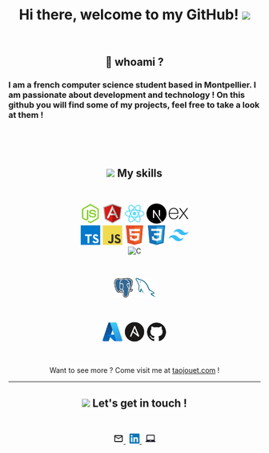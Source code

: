 <div align="center">

  # Hi there, welcome to my GitHub! <img src="https://media.giphy.com/media/hvRJCLFzcasrR4ia7z/giphy.gif" width="30px"/> #

  &nbsp;

  ## 👦 whoami ? ##
  
  <div align="start">

  ### I am a french computer science student based in Montpellier. I am passionate about development and technology ! On this github you will find some of my projects, feel free to take a look at them !

  &nbsp;
  
  <div>

  &nbsp;



  <div align="center">
  
  ##  <img src="https://media.giphy.com/media/2xPPf6WspXkXbB49bW/giphy.gif" width="30px"/> My skills ##

  &nbsp;

  <img src="https://raw.githubusercontent.com/devicons/devicon/master/icons/nodejs/nodejs-original.svg" title="" alt="" width="40" height="40"/>
  <img src="https://raw.githubusercontent.com/devicons/devicon/master/icons/angularjs/angularjs-original.svg" title="" alt="" width="40" height="40"/>
  <img src="https://raw.githubusercontent.com/devicons/devicon/master/icons/react/react-original.svg" title="" alt="" width="40" height="40"/>
  <img src="https://raw.githubusercontent.com/devicons/devicon/master/icons/nextjs/nextjs-original.svg" title="" alt="" width="40" height="40"/>
  <img src="https://raw.githubusercontent.com/devicons/devicon/master/icons/express/express-original.svg" title="" alt="" width="40" height="40"/>
  <!-- <img src="" title="" alt="" width="40" height="40"/> -->
  
  </br>

  <img src="https://raw.githubusercontent.com/devicons/devicon/master/icons/typescript/typescript-original.svg" title="" alt="" width="40" height="40"/>
  <img src="https://raw.githubusercontent.com/devicons/devicon/master/icons/javascript/javascript-original.svg" title="" alt="" width="40" height="40"/>
  <img src="https://raw.githubusercontent.com/devicons/devicon/master/icons/html5/html5-original.svg" title="" alt="" width="40" height="40"/>
  <img src="https://raw.githubusercontent.com/devicons/devicon/master/icons/css3/css3-original.svg" title="" alt="" width="40" height="40"/>
  <img src="https://raw.githubusercontent.com/devicons/devicon/master/icons/tailwindcss/tailwindcss-plain.svg" title="" alt="" width="40" height="40"/>
  <!-- <img src="" title="" alt="" width="40" height="40"/> -->
  </br>

  <img src="https://cdn.jsdelivr.net/gh/devicons/devicon/icons/c/c-plain.svg" title="C"  alt="C" width="40" height="40"/>

  &nbsp;

  <img src="https://raw.githubusercontent.com/devicons/devicon/master/icons/postgresql/postgresql-original.svg" title="" alt="" width="40" height="40"/>
  <img src="https://raw.githubusercontent.com/devicons/devicon/master/icons/mysql/mysql-original.svg" title="" alt="" width="40" height="40"/>
  <!-- <img src="" title="" alt="" width="40" height="40"/> -->
  </div>
  
  &nbsp;

  <div align="center">
    <img src="https://raw.githubusercontent.com/devicons/devicon/master/icons/azure/azure-original.svg" title="azure" alt="azure logo" width="40" height="40"/>
    <img src="https://raw.githubusercontent.com/devicons/devicon/master/icons/ansible/ansible-original.svg" title="ansible" alt="ansible logo" width="40" height="40"/>
    <img src="https://raw.githubusercontent.com/devicons/devicon/master/icons/github/github-original.svg" title="github" alt="github logo" width="40" height="40"/>
    <!-- <img src="" title="" alt="" width="40" height="40"/> -->
  
  
  &nbsp;

  Want to see more ? Come visit me at <a href="https://taojouet.com" target="_blank">taojouet.com</a> !
</div>

  -----------------

<div align="center">
  
  ##  <img src="https://media.giphy.com/media/ycHaDxBUfPKqFBByBO/giphy.gif" width="30px"/> Let's get in touch ! ##
  &nbsp;

  <a href="mailto:contact@taojouet.com" target="_blank">
    <img src=assets/icons/mailIcon.svg alt="Send me an email!" width="20px"/>
  </a>
  &nbsp;
  <a href="https://www.linkedin.com/in/taojouet/" rel="noopener noreferrer" target="_blank">
  <img width="20px" src="assets/icons/linkedin.svg"/>
  </a>
  &nbsp;
  <a href="https://www.taojouet.com" rel="noopener noreferrer" target="_blank">
  <img width="20px" src="assets/icons/laptop.svg"/>
  </a>
  
</div>

